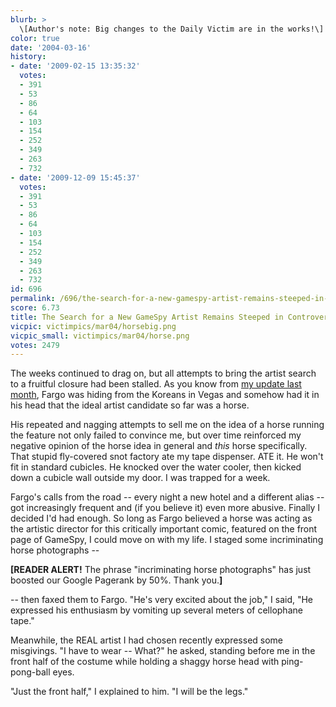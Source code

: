```yaml
---
blurb: >
  \[Author's note: Big changes to the Daily Victim are in the works!\]
color: true
date: '2004-03-16'
history:
- date: '2009-02-15 13:35:32'
  votes:
  - 391
  - 53
  - 86
  - 64
  - 103
  - 154
  - 252
  - 349
  - 263
  - 732
- date: '2009-12-09 15:45:37'
  votes:
  - 391
  - 53
  - 86
  - 64
  - 103
  - 154
  - 252
  - 349
  - 263
  - 732
id: 696
permalink: /696/the-search-for-a-new-gamespy-artist-remains-steeped-in-controversy/
score: 6.73
title: The Search for a New GameSpy Artist Remains Steeped in Controversy.
vicpic: victimpics/mar04/horsebig.png
vicpic_small: victimpics/mar04/horse.png
votes: 2479
---
```


The weeks continued to drag on, but all attempts to bring the artist
search to a fruitful closure had been stalled. As you know from [my
update last month](@/victim/695.md), Fargo was hiding from the
Koreans in Vegas and somehow had it in his head that the ideal artist
candidate so far was a horse.

His repeated and nagging attempts to sell me on the idea of a horse
running the feature not only failed to convince me, but over time
reinforced my negative opinion of the horse idea in general and *this*
horse specifically. That stupid fly-covered snot factory ate my tape
dispenser. ATE it. He won't fit in standard cubicles. He knocked over
the water cooler, then kicked down a cubicle wall outside my door. I was
trapped for a week.

Fargo's calls from the road -- every night a new hotel and a different
alias -- got increasingly frequent and (if you believe it) even more
abusive. Finally I decided I'd had enough. So long as Fargo believed a
horse was acting as the artistic director for this critically important
comic, featured on the front page of GameSpy, I could move on with my
life. I staged some incriminating horse photographs --

**\[READER ALERT!** The phrase "incriminating horse photographs" has
just boosted our Google Pagerank by 50%. Thank you.**\]**

-- then faxed them to Fargo. "He's very excited about the job," I said,
"He expressed his enthusiasm by vomiting up several meters of cellophane
tape."

Meanwhile, the REAL artist I had chosen recently expressed some
misgivings. "I have to wear -- What?" he asked, standing before me in
the front half of the costume while holding a shaggy horse head with
ping-pong-ball eyes.

"Just the front half," I explained to him. "I will be the legs."